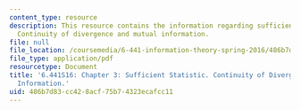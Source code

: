 ```yaml
---
content_type: resource
description: This resource contains the information regarding sufficient statistic.
  Continuity of divergence and mutual information.
file: null
file_location: /coursemedia/6-441-information-theory-spring-2016/486b7d83cc428acf75b74323ecafcc11_MIT6_441S16_chapter_3.pdf
file_type: application/pdf
resourcetype: Document
title: '6.441S16: Chapter 3: Sufficient Statistic. Continuity of Divergence and Mutual
  Information.'
uid: 486b7d83-cc42-8acf-75b7-4323ecafcc11
---
```

